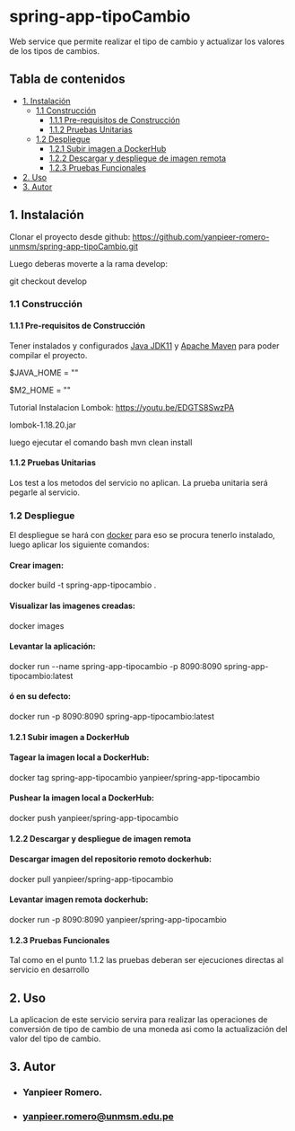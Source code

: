 spring-app-tipoCambio
======================
Web service que permite realizar el tipo de cambio y actualizar los valores de los tipos de cambios.
## Tabla de contenidos

- [1. Instalación](#instalacion)
    - [1.1 Construcción](#proceso-construccion)
        - [1.1.1 Pre-requisitos de Construcción](#pre-requisitos-de-construccion)
        - [1.1.2 Pruebas Unitarias](#pruebas-unitarias)
    - [1.2 Despliegue](#proceso-despliegue)
        - [1.2.1 Subir imagen a DockerHub](#Subir-imagen-a-DockerHub)
        - [1.2.2 Descargar y despliegue de imagen remota](#Descargar-imagen-remota)
        - [1.2.3 Pruebas Funcionales](#pruebas-funcionales)
- [2. Uso](#uso)
- [3. Autor](#autor)

## 1. Instalación

Clonar el proyecto desde github:
https://github.com/yanpieer-romero-unmsm/spring-app-tipoCambio.git

Luego deberas moverte a la rama develop:

git checkout develop

### 1.1 Construcción

#### 1.1.1 Pre-requisitos de Construcción


Tener instalados y configurados [Java JDK11](https://www.oracle.com/java/technologies/downloads/#java11) y [Apache Maven](https://maven.apache.org/download.cgi) para poder compilar el proyecto.


$JAVA_HOME = ""

$M2_HOME = ""

Tutorial Instalacion Lombok: https://youtu.be/EDGTS8SwzPA

lombok-1.18.20.jar

luego ejecutar el comando
bash
mvn clean install

#### 1.1.2 Pruebas Unitarias
Los test a los metodos del servicio no aplican.
La prueba unitaria será pegarle al servicio.

### 1.2 Despliegue
El despliegue se hará con [docker](https://docs.docker.com/get-docker/) para eso se procura tenerlo instalado, 
luego aplicar los siguiente comandos:

#### Crear imagen:
docker build -t spring-app-tipocambio .

#### Visualizar las imagenes creadas:
docker images

#### Levantar la aplicación:
docker run --name spring-app-tipocambio -p 8090:8090 spring-app-tipocambio:latest

#### ó en su defecto:
docker run -p 8090:8090 spring-app-tipocambio:latest

#### 1.2.1 Subir imagen a DockerHub

#### Tagear la imagen local a DockerHub:
docker tag spring-app-tipocambio yanpieer/spring-app-tipocambio

#### Pushear la imagen local a DockerHub:
docker push yanpieer/spring-app-tipocambio

#### 1.2.2 Descargar y despliegue de imagen remota

#### Descargar imagen del repositorio remoto dockerhub:
docker pull yanpieer/spring-app-tipocambio

#### Levantar imagen remota dockerhub:
docker run -p 8090:8090 yanpieer/spring-app-tipocambio

#### 1.2.3 Pruebas Funcionales

Tal como en el punto 1.1.2 las pruebas deberan ser ejecuciones directas al servicio en desarrollo
## 2. Uso
La aplicacion de este servicio servira para realizar las operaciones de conversión de tipo de cambio 
de una moneda asi como la actualización del valor del tipo de cambio.

<a name="autores"></a>
## 3. Autor
- ### Yanpieer Romero.
- ### yanpieer.romero@unmsm.edu.pe